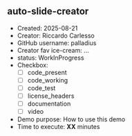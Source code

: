 ## auto-slide-creator

* Created: 2025-08-21
* Creator: Riccardo Carlesso
* GitHub username: palladius
* Creator fav ice-cream: ...
* status: WorkInProgress
* Checkbox:
    * [ ] code_present
    * [ ] code_working
    * [ ] code_test
    * [ ] license_headers
    * [ ] documentation
    * [ ] video
* Demo purpose: How to use this demo
* Time to execute: **XX** minutes
